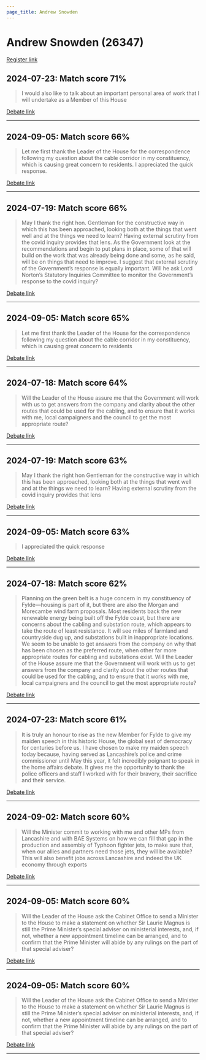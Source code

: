 ```yaml
---
page_title: Andrew Snowden
---
```


# Andrew Snowden  (26347)

[Register link](https://www.theyworkforyou.com/mp/26347/register)



## 2024-07-23: Match score 71%

>I would also like to talk about an important personal area of work that I will undertake as a Member of this House

[Debate link](https://www.theyworkforyou.com/debates/?id=2024-07-23d.546.1) 

---



## 2024-09-05: Match score 66%

>Let me first thank the Leader of the House for the correspondence following my question about the cable corridor in my constituency, which is causing great concern to residents. I appreciated the quick response.

[Debate link](https://www.theyworkforyou.com/debates/?id=2024-09-05b.449.4) 

---



## 2024-07-19: Match score 66%

>May I thank the right hon. Gentleman for the constructive way in which this has been approached, looking both at the things that went well and at the things we need to learn? Having external scrutiny from the covid inquiry provides that lens. As the Government look at the recommendations and begin to put plans in place, some of that will build on the work that was already being done and some, as he said, will be on things that need to improve. I suggest that external scrutiny of the Government’s response is equally important. Will he ask Lord Norton’s Statutory Inquiries Committee to monitor the Government’s response to the covid inquiry?

[Debate link](https://www.theyworkforyou.com/debates/?id=2024-07-19b.293.3) 

---



## 2024-09-05: Match score 65%

>Let me first thank the Leader of the House for the correspondence following my question about the cable corridor in my constituency, which is causing great concern to residents

[Debate link](https://www.theyworkforyou.com/debates/?id=2024-09-05b.449.4) 

---



## 2024-07-18: Match score 64%

>Will the Leader of the House assure me that the Government will work with us to get answers from the company and clarity about the other routes that could be used for the cabling, and to ensure that it works with me, local campaigners and the council to get the most appropriate route?

[Debate link](https://www.theyworkforyou.com/debates/?id=2024-07-18f.168.5) 

---



## 2024-07-19: Match score 63%

>May I thank the right hon Gentleman for the constructive way in which this has been approached, looking both at the things that went well and at the things we need to learn? Having external scrutiny from the covid inquiry provides that lens

[Debate link](https://www.theyworkforyou.com/debates/?id=2024-07-19b.293.3) 

---



## 2024-09-05: Match score 63%

>I appreciated the quick response

[Debate link](https://www.theyworkforyou.com/debates/?id=2024-09-05b.449.4) 

---



## 2024-07-18: Match score 62%

>Planning on the green belt is a huge concern in my constituency of Fylde—housing is part of it, but there are also the Morgan and Morecambe wind farm proposals. Most residents back the new renewable energy being  built off the Fylde coast, but there are concerns about the cabling and substation route, which appears to take the route of least resistance. It will see miles of farmland and countryside dug up, and substations built in inappropriate locations. We seem to be unable to get answers from the company on why that has been chosen as the preferred route, when other far more appropriate routes for cabling and substations exist. Will the Leader of the House assure me that the Government will work with us to get answers from the company and clarity about the other routes that could be used for the cabling, and to ensure that it works with me, local campaigners and the council to get the most appropriate route?

[Debate link](https://www.theyworkforyou.com/debates/?id=2024-07-18f.168.5) 

---



## 2024-07-23: Match score 61%

>It is truly an honour to rise as the new Member for Fylde to give my maiden speech in this historic House, the global seat of democracy for centuries before us. I have chosen to make my maiden speech today because, having served as Lancashire’s police and crime commissioner until May this year, it felt incredibly poignant to speak in the home affairs debate. It gives me the opportunity to thank the police officers and staff I worked with for their bravery, their sacrifice and their service.

[Debate link](https://www.theyworkforyou.com/debates/?id=2024-07-23d.546.1) 

---



## 2024-09-02: Match score 60%

>Will the Minister commit to working with me and other MPs from Lancashire and with BAE Systems on how we can fill that gap in the production and assembly of Typhoon fighter jets, to make sure that, when our allies and partners need those jets, they will be available? This will also benefit jobs across Lancashire and indeed the UK economy through exports

[Debate link](https://www.theyworkforyou.com/debates/?id=2024-09-02a.35.0) 

---



## 2024-09-05: Match score 60%

>Will the Leader of the House ask the Cabinet Office to send a Minister to the House to make a statement on whether Sir Laurie Magnus is still the Prime Minister’s special adviser on ministerial interests, and, if not, whether a new appointment timeline can be arranged, and to confirm that the Prime Minister will abide by any rulings on the part of that special adviser?

[Debate link](https://www.theyworkforyou.com/debates/?id=2024-09-05b.449.4) 

---



## 2024-09-05: Match score 60%

>Will the Leader of the House ask the Cabinet Office to send a Minister to the House to make a statement on whether Sir Laurie Magnus is still the Prime Minister’s special adviser on ministerial interests, and, if not, whether a new appointment timeline can be arranged, and to confirm that the Prime Minister will abide by any rulings on the part of that special adviser?

[Debate link](https://www.theyworkforyou.com/debates/?id=2024-09-05b.449.4) 

---

